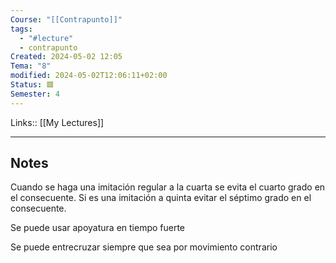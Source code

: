 ```yaml
---
Course: "[[Contrapunto]]"
tags:
  - "#lecture"
  - contrapunto
Created: 2024-05-02 12:05
Tema: "8"
modified: 2024-05-02T12:06:11+02:00
Status: 🟥
Semester: 4
---
```

Links:: [[My Lectures]]
___

## Notes

Cuando se haga una imitación regular a la cuarta se evita el cuarto grado en el consecuente. Si es una imitación a quinta evitar el séptimo grado en el consecuente.

Se puede usar apoyatura en tiempo fuerte

Se puede entrecruzar siempre que sea por movimiento contrario
